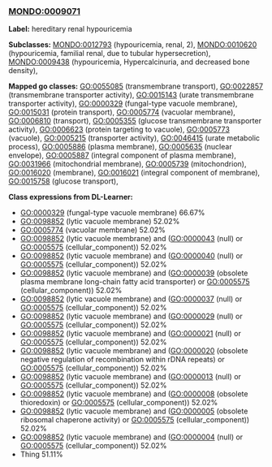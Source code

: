 
### [MONDO:0009071](http://purl.obolibrary.org/obo/MONDO_0009071)
**Label:** hereditary renal hypouricemia

**Subclasses:** [MONDO:0012793](http://purl.obolibrary.org/obo/MONDO_0012793) (hypouricemia, renal, 2), [MONDO:0010620](http://purl.obolibrary.org/obo/MONDO_0010620) (hypouricemia, familial renal, due to tubular hypersecretion), [MONDO:0009438](http://purl.obolibrary.org/obo/MONDO_0009438) (hypouricemia, Hypercalcinuria, and decreased bone density), 

**Mapped go classes:** [GO:0055085](http://purl.obolibrary.org/obo/GO_0055085) (transmembrane transport), [GO:0022857](http://purl.obolibrary.org/obo/GO_0022857) (transmembrane transporter activity), [GO:0015143](http://purl.obolibrary.org/obo/GO_0015143) (urate transmembrane transporter activity), [GO:0000329](http://purl.obolibrary.org/obo/GO_0000329) (fungal-type vacuole membrane), [GO:0015031](http://purl.obolibrary.org/obo/GO_0015031) (protein transport), [GO:0005774](http://purl.obolibrary.org/obo/GO_0005774) (vacuolar membrane), [GO:0006810](http://purl.obolibrary.org/obo/GO_0006810) (transport), [GO:0005355](http://purl.obolibrary.org/obo/GO_0005355) (glucose transmembrane transporter activity), [GO:0006623](http://purl.obolibrary.org/obo/GO_0006623) (protein targeting to vacuole), [GO:0005773](http://purl.obolibrary.org/obo/GO_0005773) (vacuole), [GO:0005215](http://purl.obolibrary.org/obo/GO_0005215) (transporter activity), [GO:0046415](http://purl.obolibrary.org/obo/GO_0046415) (urate metabolic process), [GO:0005886](http://purl.obolibrary.org/obo/GO_0005886) (plasma membrane), [GO:0005635](http://purl.obolibrary.org/obo/GO_0005635) (nuclear envelope), [GO:0005887](http://purl.obolibrary.org/obo/GO_0005887) (integral component of plasma membrane), [GO:0031966](http://purl.obolibrary.org/obo/GO_0031966) (mitochondrial membrane), [GO:0005739](http://purl.obolibrary.org/obo/GO_0005739) (mitochondrion), [GO:0016020](http://purl.obolibrary.org/obo/GO_0016020) (membrane), [GO:0016021](http://purl.obolibrary.org/obo/GO_0016021) (integral component of membrane), [GO:0015758](http://purl.obolibrary.org/obo/GO_0015758) (glucose transport), 

**Class expressions from DL-Learner:**

- [GO:0000329](http://purl.obolibrary.org/obo/GO_0000329) (fungal-type vacuole membrane) 66.67%
- [GO:0098852](http://purl.obolibrary.org/obo/GO_0098852) (lytic vacuole membrane) 52.02%
- [GO:0005774](http://purl.obolibrary.org/obo/GO_0005774) (vacuolar membrane) 52.02%
- [GO:0098852](http://purl.obolibrary.org/obo/GO_0098852) (lytic vacuole membrane) and ([GO:0000043](http://purl.obolibrary.org/obo/GO_0000043) (null) or [GO:0005575](http://purl.obolibrary.org/obo/GO_0005575) (cellular_component)) 52.02%
- [GO:0098852](http://purl.obolibrary.org/obo/GO_0098852) (lytic vacuole membrane) and ([GO:0000040](http://purl.obolibrary.org/obo/GO_0000040) (null) or [GO:0005575](http://purl.obolibrary.org/obo/GO_0005575) (cellular_component)) 52.02%
- [GO:0098852](http://purl.obolibrary.org/obo/GO_0098852) (lytic vacuole membrane) and ([GO:0000039](http://purl.obolibrary.org/obo/GO_0000039) (obsolete plasma membrane long-chain fatty acid transporter) or [GO:0005575](http://purl.obolibrary.org/obo/GO_0005575) (cellular_component)) 52.02%
- [GO:0098852](http://purl.obolibrary.org/obo/GO_0098852) (lytic vacuole membrane) and ([GO:0000037](http://purl.obolibrary.org/obo/GO_0000037) (null) or [GO:0005575](http://purl.obolibrary.org/obo/GO_0005575) (cellular_component)) 52.02%
- [GO:0098852](http://purl.obolibrary.org/obo/GO_0098852) (lytic vacuole membrane) and ([GO:0000029](http://purl.obolibrary.org/obo/GO_0000029) (null) or [GO:0005575](http://purl.obolibrary.org/obo/GO_0005575) (cellular_component)) 52.02%
- [GO:0098852](http://purl.obolibrary.org/obo/GO_0098852) (lytic vacuole membrane) and ([GO:0000021](http://purl.obolibrary.org/obo/GO_0000021) (null) or [GO:0005575](http://purl.obolibrary.org/obo/GO_0005575) (cellular_component)) 52.02%
- [GO:0098852](http://purl.obolibrary.org/obo/GO_0098852) (lytic vacuole membrane) and ([GO:0000020](http://purl.obolibrary.org/obo/GO_0000020) (obsolete negative regulation of recombination within rDNA repeats) or [GO:0005575](http://purl.obolibrary.org/obo/GO_0005575) (cellular_component)) 52.02%
- [GO:0098852](http://purl.obolibrary.org/obo/GO_0098852) (lytic vacuole membrane) and ([GO:0000013](http://purl.obolibrary.org/obo/GO_0000013) (null) or [GO:0005575](http://purl.obolibrary.org/obo/GO_0005575) (cellular_component)) 52.02%
- [GO:0098852](http://purl.obolibrary.org/obo/GO_0098852) (lytic vacuole membrane) and ([GO:0000008](http://purl.obolibrary.org/obo/GO_0000008) (obsolete thioredoxin) or [GO:0005575](http://purl.obolibrary.org/obo/GO_0005575) (cellular_component)) 52.02%
- [GO:0098852](http://purl.obolibrary.org/obo/GO_0098852) (lytic vacuole membrane) and ([GO:0000005](http://purl.obolibrary.org/obo/GO_0000005) (obsolete ribosomal chaperone activity) or [GO:0005575](http://purl.obolibrary.org/obo/GO_0005575) (cellular_component)) 52.02%
- [GO:0098852](http://purl.obolibrary.org/obo/GO_0098852) (lytic vacuole membrane) and ([GO:0000004](http://purl.obolibrary.org/obo/GO_0000004) (null) or [GO:0005575](http://purl.obolibrary.org/obo/GO_0005575) (cellular_component)) 52.02%
- Thing 51.11%


